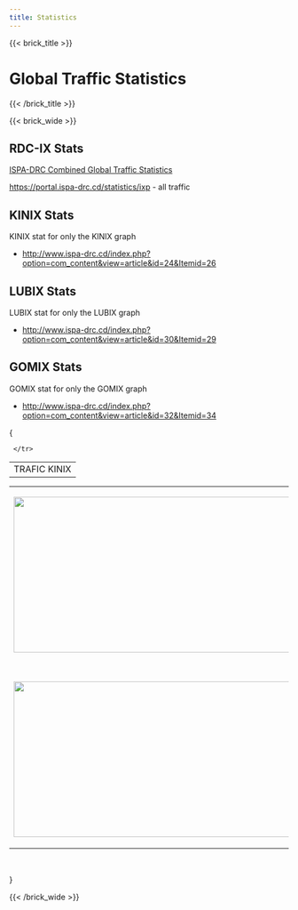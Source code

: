 ```yaml
---
title: Statistics
---
```


{{< brick_title >}}

# Global Traffic Statistics

{{< /brick_title >}}

{{< brick_wide >}}

## RDC-IX Stats

[ISPA-DRC Combined Global Traffic Statistics](https://portal.ispa-drc.cd/statistics/ixp)

<https://portal.ispa-drc.cd/statistics/ixp> - all traffic

## KINIX Stats

KINIX stat for only the KINIX graph

- <http://www.ispa-drc.cd/index.php?option=com_content&view=article&id=24&Itemid=26>

## LUBIX Stats

LUBIX stat for only the LUBIX graph

- <http://www.ispa-drc.cd/index.php?option=com_content&view=article&id=30&Itemid=29>

## GOMIX Stats

GOMIX stat for only the GOMIX graph

- <http://www.ispa-drc.cd/index.php?option=com_content&view=article&id=32&Itemid=34>

{
<table class="contentpaneopen">
<tbody><tr>
  <td class="contentheading" width="100%">
     TRAFIC KINIX   </td>

     </tr>
</tbody></table>

<table class="contentpaneopen">

<tbody><tr>
<td valign="top">
<p style="text-align: center;"><img src="/images/stories/ImagesKinix/kinixall.PNG" border="0" width="650" height="280" style="border: 0;"></p>
<p>&nbsp;</p>
<p style="text-align: center;"><img src="/images/stories/ImagesKinix/kinixall2.PNG" border="0" width="650" height="280" style="border: 0;"></p>

</td>
</tr>

</tbody></table>
<span class="article_separator">&nbsp;</span>

}





{{< /brick_wide >}}
